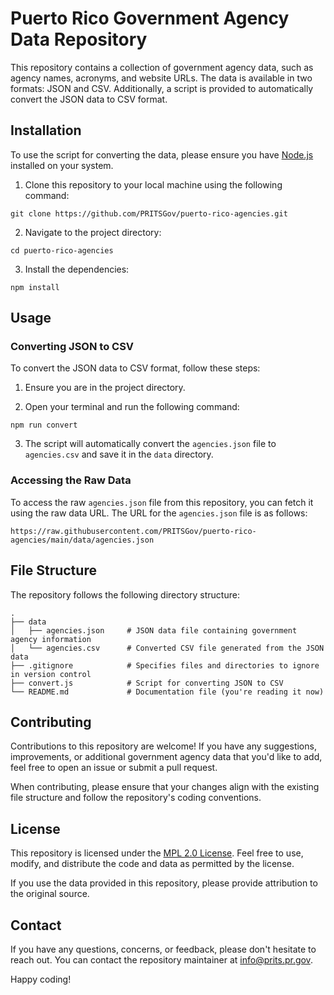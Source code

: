 # Puerto Rico Government Agency Data Repository

This repository contains a collection of government agency data, such as agency names, acronyms, and website URLs. The data is available in two formats: JSON and CSV. Additionally, a script is provided to automatically convert the JSON data to CSV format.

## Installation

To use the script for converting the data, please ensure you have [Node.js](https://nodejs.org) installed on your system.

1. Clone this repository to your local machine using the following command:

```shell
git clone https://github.com/PRITSGov/puerto-rico-agencies.git
```

2. Navigate to the project directory:

```shell
cd puerto-rico-agencies
```

3. Install the dependencies:

```shell
npm install
```

## Usage

### Converting JSON to CSV

To convert the JSON data to CSV format, follow these steps:

1. Ensure you are in the project directory.

2. Open your terminal and run the following command:

```shell
npm run convert
```

3. The script will automatically convert the `agencies.json` file to `agencies.csv` and save it in the `data` directory.

### Accessing the Raw Data

To access the raw `agencies.json` file from this repository, you can fetch it using the raw data URL. The URL for the `agencies.json` file is as follows:

```
https://raw.githubusercontent.com/PRITSGov/puerto-rico-agencies/main/data/agencies.json
```

## File Structure

The repository follows the following directory structure:

```
.
├── data
│   ├── agencies.json     # JSON data file containing government agency information
│   └── agencies.csv      # Converted CSV file generated from the JSON data
├── .gitignore            # Specifies files and directories to ignore in version control
├── convert.js            # Script for converting JSON to CSV
└── README.md             # Documentation file (you're reading it now)
```

## Contributing

Contributions to this repository are welcome! If you have any suggestions, improvements, or additional government agency data that you'd like to add, feel free to open an issue or submit a pull request.

When contributing, please ensure that your changes align with the existing file structure and follow the repository's coding conventions.

## License

This repository is licensed under the [MPL 2.0 License](LICENSE). Feel free to use, modify, and distribute the code and data as permitted by the license.

If you use the data provided in this repository, please provide attribution to the original source.

## Contact

If you have any questions, concerns, or feedback, please don't hesitate to reach out. You can contact the repository maintainer at [info@prits.pr.gov](mailto:info@prits.pr.gov).

Happy coding!
